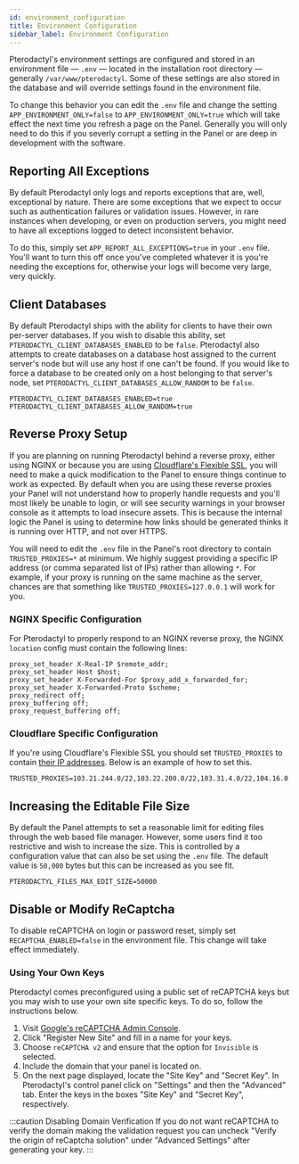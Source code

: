 ```yaml
---
id: environment_configuration
title: Environment Configuration
sidebar_label: Environment Configuration
---
```

Pterodactyl's environment settings are configured and stored in an environment file — `.env` — located in the
installation root directory — generally `/var/www/pterodactyl`. Some of these settings are also stored in the database
and will override settings found in the environment file.

To change this behavior you can edit the `.env` file and change the setting `APP_ENVIRONMENT_ONLY=false` to
`APP_ENVIRONMENT_ONLY=true` which will take effect the next time you refresh a page on the Panel. Generally you will
only need to do this if you severly corrupt a setting in the Panel or are deep in development with the software.

## Reporting All Exceptions
By default Pterodactyl only logs and reports exceptions that are, well, exceptional by nature. There are some exceptions
that we expect to occur such as authentication failures or validation issues. However, in rare instances when developing,
or even on production servers, you might need to have all exceptions logged to detect inconsistent behavior.

To do this, simply set `APP_REPORT_ALL_EXCEPTIONS=true` in your `.env` file. You'll want to turn this off once you've
completed whatever it is you're needing the exceptions for, otherwise your logs will become very large, very quickly.

## Client Databases
By default Pterodactyl ships with the ability for clients to have their own per-server databases. If you wish to disable
this ability, set `PTERODACTYL_CLIENT_DATABASES_ENABLED` to be `false`. Pterodactyl also attempts to create databases
on a database host assigned to the current server's node but will use any host if one can't be found. If you would like
to force a database to be created only on a host belonging to that server's node, set `PTERODACTYL_CLIENT_DATABASES_ALLOW_RANDOM`
to be `false`.

```
PTERODACTYL_CLIENT_DATABASES_ENABLED=true
PTERODACTYL_CLIENT_DATABASES_ALLOW_RANDOM=true
```

## Reverse Proxy Setup
If you are planning on running Pterodactyl behind a reverse proxy, either using NGINX or because you are using
[Cloudflare's Flexible SSL](https://support.cloudflare.com/hc/en-us/articles/200170416-What-do-the-SSL-options-mean-),
you will need to make a quick modification to the Panel to ensure things continue to work as expected. By default when
you are using these reverse proxies your Panel will not understand how to properly handle requests and you'll most likely
be unable to login, or will see security warnings in your browser console as it attempts to load insecure assets. This
is because the internal logic the Panel is using to determine how links should be generated thinks it is running over
HTTP, and not over HTTPS.

You will need to edit the `.env` file in the Panel's root directory to contain `TRUSTED_PROXIES=*` at minimum. We 
highly suggest providing a specific IP address (or comma separated list of IPs) rather than allowing `*`. For example,
if your proxy is running on the same machine as the server, chances are that something like `TRUSTED_PROXIES=127.0.0.1`
will work for you.

### NGINX Specific Configuration
For Pterodactyl to properly respond to an NGINX reverse proxy, the NGINX `location` config must contain the following lines:
```
proxy_set_header X-Real-IP $remote_addr;
proxy_set_header Host $host;
proxy_set_header X-Forwarded-For $proxy_add_x_forwarded_for;
proxy_set_header X-Forwarded-Proto $scheme;
proxy_redirect off;
proxy_buffering off;
proxy_request_buffering off;
```

### Cloudflare Specific Configuration
If you're using Cloudflare's Flexible SSL you should set `TRUSTED_PROXIES` to contain [their IP addresses](https://www.cloudflare.com/ips/).
Below is an example of how to set this.

```
TRUSTED_PROXIES=103.21.244.0/22,103.22.200.0/22,103.31.4.0/22,104.16.0.0/12,108.162.192.0/18,131.0.72.0/22,141.101.64.0/18,162.158.0.0/15,172.64.0.0/13,173.245.48.0/20,188.114.96.0/20,190.93.240.0/20,197.234.240.0/22,198.41.128.0/17
```

## Increasing the Editable File Size
By default the Panel attempts to set a reasonable limit for editing files through the web based file manager. However,
some users find it too restrictive and wish to increase the size. This is controlled by a configuration value that can
also be set using the `.env` file. The default value is `50,000` bytes but this can be increased as you see fit.

```
PTERODACTYL_FILES_MAX_EDIT_SIZE=50000
```

## Disable or Modify ReCaptcha
To disable reCAPTCHA on login or password reset, simply set `RECAPTCHA_ENABLED=false` in the environment file. This
change will take effect immediately.

### Using Your Own Keys
Pterodactyl comes preconfigured using a public set of reCAPTCHA keys but you may wish to use your own site
specific keys. To do so, follow the instructions below.

1. Visit [Google's reCAPTCHA Admin Console](https://www.google.com/recaptcha/admin#list).
2. Click "Register New Site" and fill in a name for your keys.
3. Choose `reCAPTCHA v2` and ensure that the option for `Invisible` is selected.
4. Include the domain that your panel is located on.
5. On the next page displayed, locate the "Site Key" and "Secret Key". In Pterodactyl's control panel click on "Settings" and then the "Advanced" tab. Enter the keys in the boxes "Site Key" and "Secret Key", respectively.

:::caution Disabling Domain Verification
If you do not want reCAPTCHA to verify the domain making the validation request you can uncheck "Verify the origin of reCaptcha solution" under "Advanced Settings" after generating your key.
:::
